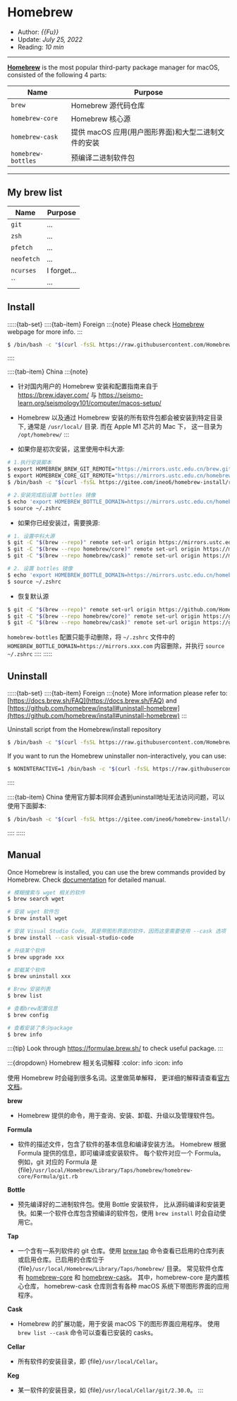 # Homebrew

- Author: *{{Fu}}*
- Update: *July 25, 2022*
- Reading: *10 min*

---


[**Homebrew**](https://brew.sh/index_zh-cn.html) is the most popular third-party package manager for macOS, consisted of the following 4 parts:


|        Name       |       Purpose       |
|    ------------   |    -------------    |
| `brew`            | Homebrew 源代码仓库   |
| `homebrew-core`   | Homebrew 核心源      |
| `homebrew-cask`   | 提供 macOS 应用(用户图形界面)和大型二进制文件的安装 |
| `homebrew-bottles`| 预编译二进制软件包     |

---

## My brew list
|        Name       |       Purpose       |
|    ------------   |    -------------    |
| `git`            | ...   |
| `zsh`            | ...   |
| `pfetch`            | ...   |
| `neofetch`            | ...   |
| `ncurses`            | I forget...   |
| ``            | ...   |



## Install

:::::{tab-set}
::::{tab-item} Foreign
:::{note}
Please check [Homebrew](https://brew.sh/index_zh-cn.html) webpage for more info.
:::
```bash
$ /bin/bash -c "$(curl -fsSL https://raw.githubusercontent.com/Homebrew/install/HEAD/install.sh)"
```
::::


::::{tab-item} China
:::{note}
- 针对国内用户的 Homebrew 安装和配置指南来自于 https://brew.idayer.com/ 与 https://seismo-learn.org/seismology101/computer/macos-setup/
- Homebrew 以及通过 Homebrew 安装的所有软件包都会被安装到特定目录下, 通常是 `/usr/local/` 目录. 而在 Apple M1 芯片的 Mac 下， 这一目录为 `/opt/homebrew/`
:::

- 如果你是初次安装，这里使用中科大源:
```bash
# 1.执行安装脚本
$ export HOMEBREW_BREW_GIT_REMOTE="https://mirrors.ustc.edu.cn/brew.git"
$ export HOMEBREW_CORE_GIT_REMOTE="https://mirrors.ustc.edu.cn/homebrew-core.git"
$ /bin/bash -c "$(curl -fsSL https://gitee.com/ineo6/homebrew-install/raw/master/install.sh)"

# 2.安装完成后设置 bottles 镜像
$ echo 'export HOMEBREW_BOTTLE_DOMAIN=https://mirrors.ustc.edu.cn/homebrew-bottles/bottles' >> ~/.zshrc
$ source ~/.zshrc
```

- 如果你已经安装过，需要换源:
```bash
# 1. 设置中科大源
$ git -C "$(brew --repo)" remote set-url origin https://mirrors.ustc.edu.cn/brew.git
$ git -C "$(brew --repo homebrew/core)" remote set-url origin https://mirrors.ustc.edu.cn/homebrew-core.git
$ git -C "$(brew --repo homebrew/cask)" remote set-url origin https://mirrors.ustc.edu.cn/homebrew-cask.git

# 2. 设置 bottles 镜像
$ echo 'export HOMEBREW_BOTTLE_DOMAIN=https://mirrors.ustc.edu.cn/homebrew-bottles/bottles' >> ~/.zshrc
$ source ~/.zshrc
```

- 恢复默认源
```bash
$ git -C "$(brew --repo)" remote set-url origin https://github.com/Homebrew/brew.git
$ git -C "$(brew --repo homebrew/core)" remote set-url origin https://github.com/Homebrew/homebrew-core.git
$ git -C "$(brew --repo homebrew/cask)" remote set-url origin https://github.com/Homebrew/homebrew-cask.git
```
`homebrew-bottles` 配置只能手动删除，将 `~/.zshrc` 文件中的 `HOMEBREW_BOTTLE_DOMAIN=https://mirrors.xxx.com` 内容删除，并执行 `source ~/.zshrc`
::::
:::::






## Uninstall



:::::{tab-set}
::::{tab-item} Foreign
:::{note}
More information please refer to: 
[https://docs.brew.sh/FAQ](https://docs.brew.sh/FAQ) and
[https://github.com/homebrew/install#uninstall-homebrew](https://github.com/homebrew/install#uninstall-homebrew)
:::

Uninstall script from the Homebrew/install repository

```bash
$ /bin/bash -c "$(curl -fsSL https://raw.githubusercontent.com/Homebrew/install/HEAD/uninstall.sh)"
```

If you want to run the Homebrew uninstaller non-interactively, you can use:

```bash
$ NONINTERACTIVE=1 /bin/bash -c "$(curl -fsSL https://raw.githubusercontent.com/Homebrew/install/HEAD/uninstall.sh)"
```
::::


::::{tab-item} China
使用官方脚本同样会遇到uninstall地址无法访问问题，可以使用下面脚本:
```bash
$ /bin/bash -c "$(curl -fsSL https://gitee.com/ineo6/homebrew-install/raw/master/uninstall.sh)"
```
::::
:::::



## Manual
Once Homebrew is installed, you can use the brew commands provided by Homebrew.  Check [documentation](https://docs.brew.sh/Manpage) for detailed manual.


```bash
# 模糊搜索与 wget 相关的软件
$ brew search wget

# 安装 wget 软件包
$ brew install wget

# 安装 Visual Studio Code, 其是带图形界面的软件，因而这里需要使用 --cask 选项
$ brew install --cask visual-studio-code

# 升级某个软件
$ brew upgrade xxx

# 卸载某个软件
$ brew uninstall xxx

# Brew 安装列表
$ brew list

# 查看brew配置信息
$ brew config

# 查看安装了多少package
$ brew info
```


:::{tip}
Look through https://formulae.brew.sh/ to check useful package.
:::



:::{dropdown} Homebrew 相关名词解释
:color: info
:icon: info

使用 Homebrew 时会碰到很多名词。这里做简单解释，
更详细的解释请查看[官方文档](https://docs.brew.sh/Formula-Cookbook#homebrew-terminology)。

**brew**

- Homebrew 提供的命令，用于查询、安装、卸载、升级以及管理软件包。

**Formula**

- 软件的描述文件，包含了软件的基本信息和编译安装方法。
  Homebrew 根据 Formula 提供的信息，即可编译或安装软件。
  每个软件对应一个 Formula。例如，git 对应的 Formula 是
  {file}`/usr/local/Homebrew/Library/Taps/homebrew/homebrew-core/Formula/git.rb`

**Bottle**

- 预先编译好的二进制软件包。使用 Bottle 安装软件，
  比从源码编译和安装更快。如果一个软件仓库包含预编译的软件包，使用 `brew install`
  时会自动使用它。

**Tap**

- 一个含有一系列软件的 git 仓库。使用
  [brew tap](https://docs.brew.sh/Taps#the-brew-tap-command)
  命令查看已启用的仓库列表或启用仓库。已启用的仓库位于
  {file}`/usr/local/Homebrew/Library/Taps/homebrew/` 目录。
  常见软件仓库有 [homebrew-core](https://github.com/Homebrew/homebrew-core)
  和 [homebrew-cask](https://github.com/Homebrew/homebrew-cask)。
  其中，homebrew-core 是内置核心仓库，
  homebrew-cask 仓库则含有各种 macOS 系统下带图形界面的应用程序。

**Cask**

- Homebrew 的扩展功能，用于安装 macOS 下的图形界面应用程序。
  使用 `brew list --cask` 命令可以查看已安装的 casks。

**Cellar**

- 所有软件的安装目录，即 {file}`/usr/local/Cellar`。

**Keg**

- 某一软件的安装目录，如 {file}`/usr/local/Cellar/git/2.30.0`。
:::










